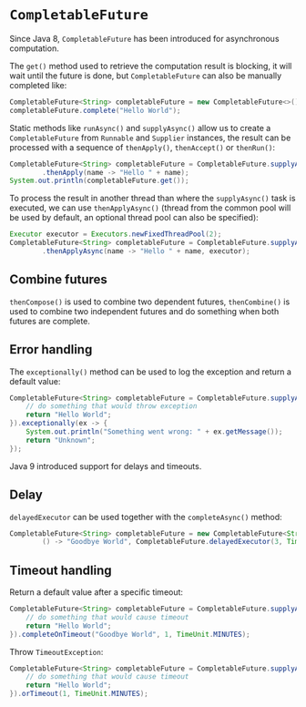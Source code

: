 # `CompletableFuture`


Since Java 8, `CompletableFuture` has been introduced for asynchronous computation.

The `get()` method used to retrieve the computation result is blocking, it will wait until the future is done, but `CompletableFuture` can also be manually completed like:

```java
CompletableFuture<String> completableFuture = new CompletableFuture<>();
completableFuture.complete("Hello World");
```

Static methods like `runAsync()` and `supplyAsync()` allow us to create a `CompletableFuture` from `Runnable` and `Supplier` instances, the result can be processed with a sequence of `thenApply()`, `thenAccept()` or `thenRun()`:

```java
CompletableFuture<String> completableFuture = CompletableFuture.supplyAsync(() -> "World")
        .thenApply(name -> "Hello " + name);
System.out.println(completableFuture.get());
```

To process the result in another thread than where the `supplyAsync()` task is executed, we can use `thenApplyAsync()` (thread from the common pool will be used by default, an optional thread pool can also be specified):

```java
Executor executor = Executors.newFixedThreadPool(2);
CompletableFuture<String> completableFuture = CompletableFuture.supplyAsync(() -> "World")
        .thenApplyAsync(name -> "Hello " + name, executor);
```

## Combine futures

`thenCompose()` is used to combine two dependent futures, `thenCombine()` is used to combine two independent futures and do something when both futures are complete.


## Error handling

The `exceptionally()` method can be used to log the exception and return a default value:

```java
CompletableFuture<String> completableFuture = CompletableFuture.supplyAsync(() -> {
    // do something that would throw exception
    return "Hello World";
}).exceptionally(ex -> {
    System.out.println("Something went wrong: " + ex.getMessage());
    return "Unknown";
});
```

Java 9 introduced support for delays and timeouts.

## Delay

`delayedExecutor` can be used together with the `completeAsync()` method:

```java
CompletableFuture<String> completableFuture = new CompletableFuture<String>().completeAsync(
        () -> "Goodbye World", CompletableFuture.delayedExecutor(3, TimeUnit.SECONDS));
```

## Timeout handling

Return a default value after a specific timeout:

```java
CompletableFuture<String> completableFuture = CompletableFuture.supplyAsync(() -> {
    // do something that would cause timeout
    return "Hello World";
}).completeOnTimeout("Goodbye World", 1, TimeUnit.MINUTES);
```

Throw `TimeoutException`:

```java
CompletableFuture<String> completableFuture = CompletableFuture.supplyAsync(() -> {
    // do something that would cause timeout
    return "Hello World";
}).orTimeout(1, TimeUnit.MINUTES);
```
